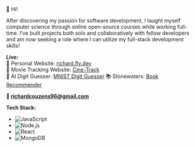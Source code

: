👋 Hi!

After discovering my passion for software development, I taught myself computer science through online
open-source courses while working full-time. I’ve built projects both solo and collaboratively with fellow
developers and am now seeking a role where I can utilize my full-stack development skills!

**Live:**  
🧑 Personal Website: [richard.fly.dev](https://richard.fly.dev)  
🍿 Movie Tracking Website: [Cine-Track](https://cine-track.fly.dev/)  
🤖 AI Digit Guesser: [MNIST Digit Guesser](https://mnist-digit-guesser.fly.dev/)
📚 Stonewaters: [Book Recommender](https://pro0217-bookrecommender.onrender.com/)


**📧 richardcouzens96@gmail.com** 

**Tech Stack:**  
- ![JavaScript](https://img.shields.io/badge/JavaScript-000?style=for-the-badge&logo=javascript&logoColor=F7DF1E)
- ![Node.js](https://img.shields.io/badge/Node.js-000?style=for-the-badge&logo=node.js&logoColor=43853D)
- ![React](https://img.shields.io/badge/React-000?style=for-the-badge&logo=react&logoColor=61DAFB)
- ![MongoDB](https://img.shields.io/badge/MongoDB-000?style=for-the-badge&logo=mongodb&logoColor=47A248)


